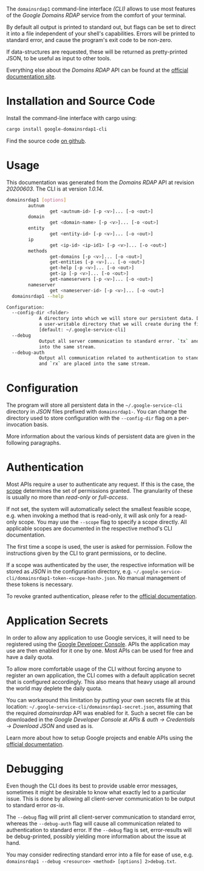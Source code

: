 <!---
DO NOT EDIT !
This file was generated automatically from 'src/mako/cli/README.md.mako'
DO NOT EDIT !
-->
The `domainsrdap1` command-line interface *(CLI)* allows to use most features of the *Google Domains RDAP* service from the comfort of your terminal.

By default all output is printed to standard out, but flags can be set to direct it into a file independent of your shell's
capabilities. Errors will be printed to standard error, and cause the program's exit code to be non-zero.

If data-structures are requested, these will be returned as pretty-printed JSON, to be useful as input to other tools.

Everything else about the *Domains RDAP* API can be found at the
[official documentation site](https://developers.google.com/domains/rdap/).

# Installation and Source Code

Install the command-line interface with cargo using:

```bash
cargo install google-domainsrdap1-cli
```

Find the source code [on github](https://github.com/Byron/google-apis-rs/tree/master/gen/domainsrdap1-cli).

# Usage

This documentation was generated from the *Domains RDAP* API at revision *20200603*. The CLI is at version *1.0.14*.

```bash
domainsrdap1 [options]
        autnum
                get <autnum-id> [-p <v>]... [-o <out>]
        domain
                get <domain-name> [-p <v>]... [-o <out>]
        entity
                get <entity-id> [-p <v>]... [-o <out>]
        ip
                get <ip-id> <ip-id1> [-p <v>]... [-o <out>]
        methods
                get-domains [-p <v>]... [-o <out>]
                get-entities [-p <v>]... [-o <out>]
                get-help [-p <v>]... [-o <out>]
                get-ip [-p <v>]... [-o <out>]
                get-nameservers [-p <v>]... [-o <out>]
        nameserver
                get <nameserver-id> [-p <v>]... [-o <out>]
  domainsrdap1 --help

Configuration:
  --config-dir <folder>
            A directory into which we will store our persistent data. Defaults to
            a user-writable directory that we will create during the first invocation.
            [default: ~/.google-service-cli]
  --debug
            Output all server communication to standard error. `tx` and `rx` are placed
            into the same stream.
  --debug-auth
            Output all communication related to authentication to standard error. `tx`
            and `rx` are placed into the same stream.

```

# Configuration

The program will store all persistent data in the `~/.google-service-cli` directory in *JSON* files prefixed with `domainsrdap1-`.  You can change the directory used to store configuration with the `--config-dir` flag on a per-invocation basis.

More information about the various kinds of persistent data are given in the following paragraphs.

# Authentication

Most APIs require a user to authenticate any request. If this is the case, the [scope][scopes] determines the 
set of permissions granted. The granularity of these is usually no more than *read-only* or *full-access*.

If not set, the system will automatically select the smallest feasible scope, e.g. when invoking a
method that is read-only, it will ask only for a read-only scope. 
You may use the `--scope` flag to specify a scope directly. 
All applicable scopes are documented in the respective method's CLI documentation.

The first time a scope is used, the user is asked for permission. Follow the instructions given 
by the CLI to grant permissions, or to decline.

If a scope was authenticated by the user, the respective information will be stored as *JSON* in the configuration
directory, e.g. `~/.google-service-cli/domainsrdap1-token-<scope-hash>.json`. No manual management of these tokens
is necessary.

To revoke granted authentication, please refer to the [official documentation][revoke-access].

# Application Secrets

In order to allow any application to use Google services, it will need to be registered using the 
[Google Developer Console][google-dev-console]. APIs the application may use are then enabled for it
one by one. Most APIs can be used for free and have a daily quota.

To allow more comfortable usage of the CLI without forcing anyone to register an own application, the CLI
comes with a default application secret that is configured accordingly. This also means that heavy usage
all around the world may deplete the daily quota.

You can workaround this limitation by putting your own secrets file at this location: 
`~/.google-service-cli/domainsrdap1-secret.json`, assuming that the required *domainsrdap* API 
was enabled for it. Such a secret file can be downloaded in the *Google Developer Console* at 
*APIs & auth -> Credentials -> Download JSON* and used as is.

Learn more about how to setup Google projects and enable APIs using the [official documentation][google-project-new].


# Debugging

Even though the CLI does its best to provide usable error messages, sometimes it might be desirable to know
what exactly led to a particular issue. This is done by allowing all client-server communication to be 
output to standard error *as-is*.

The `--debug` flag will print all client-server communication to standard error, whereas the `--debug-auth` flag
will cause all communication related to authentication to standard error.
If the `--debug` flag is set, error-results will be debug-printed, possibly yielding more information about the 
issue at hand.

You may consider redirecting standard error into a file for ease of use, e.g. `domainsrdap1 --debug <resource> <method> [options] 2>debug.txt`.


[scopes]: https://developers.google.com/+/api/oauth#scopes
[revoke-access]: http://webapps.stackexchange.com/a/30849
[google-dev-console]: https://console.developers.google.com/
[google-project-new]: https://developers.google.com/console/help/new/